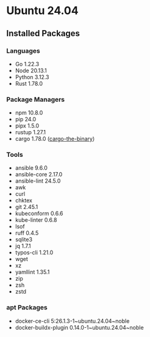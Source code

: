 # Ubuntu 24.04

## Installed Packages

### Languages

- Go 1.22.3
- Node 20.13.1
- Python 3.12.3
- Rust 1.78.0

### Package Managers

- npm 10.8.0
- pip 24.0
- pipx 1.5.0
- rustup 1.27.1
- cargo 1.78.0 ([cargo-the-binary](https://github.com/rust-lang/cargo/blob/master/src/cargo/version.rs))

### Tools

- ansible 9.6.0
- ansible-core 2.17.0
- ansible-lint 24.5.0
- awk
- curl
- chktex
- git 2.45.1
- kubeconform 0.6.6
- kube-linter 0.6.8
- lsof
- ruff 0.4.5
- sqlite3
- jq 1.7.1
- typos-cli 1.21.0
- wget
- xz
- yamllint 1.35.1
- zip
- zsh
- zstd

### apt Packages

- docker-ce-cli 5:26.1.3-1\~ubuntu.24.04\~noble
- docker-buildx-plugin 0.14.0-1\~ubuntu.24.04\~noble
